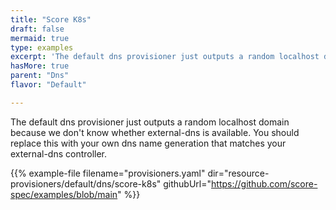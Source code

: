 ```yaml
---
title: "Score K8s"
draft: false
mermaid: true
type: examples
excerpt: 'The default dns provisioner just outputs a random localhost domain because we don&#39;t know whether external-dns is available. You should replace this with your own dns name generation that matches your external-dns controller.'
hasMore: true
parent: "Dns"
flavor: "Default"

---
```


The default dns provisioner just outputs a random localhost domain because we don't know whether external-dns is available. You should replace this with your own dns name generation that matches your external-dns controller.

{{% example-file filename="provisioners.yaml" dir="resource-provisioners/default/dns/score-k8s" githubUrl="https://github.com/score-spec/examples/blob/main" %}}
